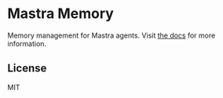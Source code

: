 # Mastra Memory

Memory management for Mastra agents. Visit [the docs](https://mastra.ai/docs/agents/agent-memory) for more information.

## License

MIT
